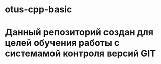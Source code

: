 # otus-cpp-basic
# Данный репозиторий создан для целей обучения работы с системамой контрoля версий GIT
